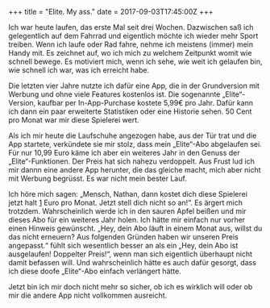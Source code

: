 +++
title = "Elite. My ass."
date = 2017-09-03T17:45:00Z 
+++

Ich war heute laufen, das erste Mal seit drei Wochen. Dazwischen saß ich gelegentlich auf dem Fahrrad und eigentlich möchte ich wieder mehr Sport treiben. Wenn ich laufe oder Rad fahre, nehme ich meistens (immer) mein Handy mit. Es zeichnet auf, wo ich mich zu welchem Zeitpunkt womit wie schnell bewege. Es motiviert mich, wenn ich sehe, wie weit ich gelaufen bin, wie schnell ich war, was ich erreicht habe.

Die letzten vier Jahre nutzte ich dafür eine App, die in der Grundversion mit Werbung und ohne viele Features kostenlos ist. Die sogenannte „Elite“-Version, kaufbar per In-App-Purchase kostete 5,99€ pro Jahr. Dafür kann ich dann ein paar erweiterte Statistiken oder eine Historie sehen. 50 Cent pro Monat war mir diese Spielerei wert.

Als ich mir heute die Laufschuhe angezogen habe, aus der Tür trat und die App startete, verkündete sie mir stolz, dass mein „Elite“-Abo abgelaufen sei. Für nur 10,99 Euro käme ich aber ein weiteres Jahr in den Genuss der „Elite“-Funktionen. Der Preis hat sich nahezu verdoppelt. Aus Frust lud ich mir dannn eine andere App herunter, die das gleiche macht, mich aber nicht mit Werbung begrüsst. Es war nicht mein bester Lauf.

Ich höre mich sagen: „Mensch, Nathan, dann kostet dich diese Spielerei jetzt halt [1](https://www.youtube.com/watch?v=yYEVSvwQQ_8) Euro pro Monat. Jetzt stell dich nicht so an!“. Es ärgert mich trotzdem. Wahrscheinlich werde ich in den sauren Apfel beißen und mir dieses Abo für ein weiteres Jahr holen. Ich hätte mir einfach nur vorher einen Hinweis gewünscht. „Hey, dein Abo läuft in einem Monat aus, willst du das nicht erneuern? Aus folgenden Gründen haben wir unseren Preis angepasst.“ fühlt sich wesentlich besser an als ein „Hey, dein Abo ist ausgelaufen! Doppelter Preis!“, wenn man sich eigentlich überhaupt nicht damit befassen will. Und wahrscheinlich hätte es auch dafür gesorgt, dass ich diese doofe „Elite“-Abo einfach verlängert hätte.

Jetzt bin ich mir doch nicht mehr so sicher, ob ich es wirklich will oder ob mir die andere App nicht vollkommen ausreicht.
